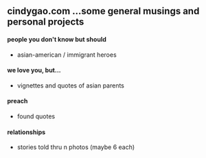 ## cindygao.com ...some general musings and personal projects



#### people you don't know but should
- asian-american / immigrant heroes

#### we love you, but...
- vignettes and quotes of asian parents

#### preach
- found quotes

#### relationships
- stories told thru n photos (maybe 6 each)
